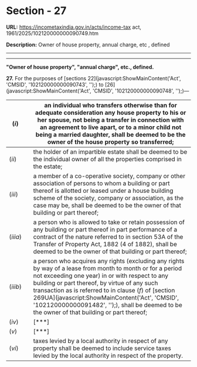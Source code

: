 # Section - 27

**URL:** https://incometaxindia.gov.in/acts/income-tax act, 1961/2025/102120000000090749.htm

**Description:** Owner of house property, annual charge, etc , defined

---

****

**"Owner of house property", "annual charge", etc., defined.**

**27.** For the purposes of [sections 22](javascript:ShowMainContent\('Act', 'CMSID', '102120000000090743', ''\);) to [26](javascript:ShowMainContent\('Act', 'CMSID', '102120000000090748', ''\);)—

(_i_)|  |  an individual who transfers otherwise than for adequate consideration any house property to his or her spouse, not being a transfer in connection with an agreement to live apart, or to a minor child not being a married daughter, shall be deemed to be the owner of the house property so transferred;  
---|---|---  
(_ii_)|  | the holder of an impartible estate shall be deemed to be the individual owner of all the properties comprised in the estate;  
(_iii_)|  |  a member of a co-operative society, company or other association of persons to whom a building or part thereof is allotted or leased under a house building scheme of the society, company or association, as the case may be, shall be deemed to be the owner of that building or part thereof;  
(_iiia_)|  |  a person who is allowed to take or retain possession of any building or part thereof in part performance of a contract of the nature referred to in section 53A of the Transfer of Property Act, 1882 (4 of 1882), shall be deemed to be the owner of that building or part thereof;  
(_iiib_)|  |  a person who acquires any rights (excluding any rights by way of a lease from month to month or for a period not exceeding one year) in or with respect to any building or part thereof, by virtue of any such transaction as is referred to in clause (_f_) of [section 269UA](javascript:ShowMainContent\('Act', 'CMSID', '102120000000091482', ''\);), shall be deemed to be the owner of that building or part thereof;  
(_iv_)|  |  [***]  
(_v_)|  |  [***]  
(_vi_)|  |  taxes levied by a local authority in respect of any property shall be deemed to include service taxes levied by the local authority in respect of the property.